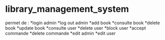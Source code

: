 # library_management_system
 permet de :
  *login admin
  *log out admin
  *add book
  *consulte book
  *delete book
  *update book
  *consulte user
  *delete user
  *block user
  *accept commande
  *delete commande
  *edit admin
  *edit user

  
